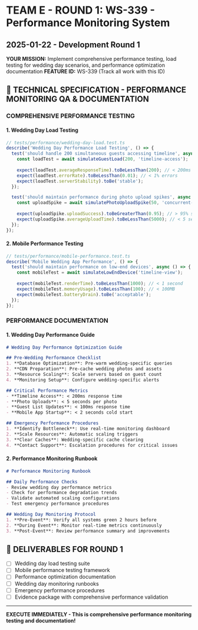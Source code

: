 # TEAM E - ROUND 1: WS-339 - Performance Monitoring System
## 2025-01-22 - Development Round 1

**YOUR MISSION:** Implement comprehensive performance testing, load testing for wedding day scenarios, and performance optimization documentation
**FEATURE ID:** WS-339 (Track all work with this ID)

## 🎯 TECHNICAL SPECIFICATION - PERFORMANCE MONITORING QA & DOCUMENTATION

### COMPREHENSIVE PERFORMANCE TESTING

#### 1. Wedding Day Load Testing
```typescript
// tests/performance/wedding-day-load.test.ts
describe('Wedding Day Performance Load Testing', () => {
  test('should handle 200 simultaneous guests accessing timeline', async () => {
    const loadTest = await simulateGuestLoad(200, 'timeline-access');
    
    expect(loadTest.averageResponseTime).toBeLessThan(200); // < 200ms
    expect(loadTest.errorRate).toBeLessThan(0.01); // < 1% errors
    expect(loadTest.serverStability).toBe('stable');
  });

  test('should maintain performance during photo upload spikes', async () => {
    const uploadSpike = await simulatePhotoUploadSpike(50, 'concurrent-uploads');
    
    expect(uploadSpike.uploadSuccess).toBeGreaterThan(0.95); // > 95% success
    expect(uploadSpike.averageUploadTime).toBeLessThan(5000); // < 5 seconds
  });
});
```

#### 2. Mobile Performance Testing
```typescript
// tests/performance/mobile-performance.test.ts
describe('Mobile Wedding App Performance', () => {
  test('should maintain performance on low-end devices', async () => {
    const mobileTest = await simulateLowEndDevice('timeline-view');
    
    expect(mobileTest.renderTime).toBeLessThan(1000); // < 1 second
    expect(mobileTest.memoryUsage).toBeLessThan(100); // < 100MB
    expect(mobileTest.batteryDrain).toBe('acceptable');
  });
});
```

### PERFORMANCE DOCUMENTATION

#### 1. Wedding Day Performance Guide
```markdown
# Wedding Day Performance Optimization Guide

## Pre-Wedding Performance Checklist
1. **Database Optimization**: Pre-warm wedding-specific queries
2. **CDN Preparation**: Pre-cache wedding photos and assets
3. **Resource Scaling**: Scale servers based on guest count
4. **Monitoring Setup**: Configure wedding-specific alerts

## Critical Performance Metrics
- **Timeline Access**: < 200ms response time
- **Photo Uploads**: < 5 seconds per photo
- **Guest List Updates**: < 100ms response time
- **Mobile App Startup**: < 2 seconds cold start

## Emergency Performance Procedures
1. **Identify Bottleneck**: Use real-time monitoring dashboard
2. **Scale Resources**: Automatic scaling triggers
3. **Clear Caches**: Wedding-specific cache clearing
4. **Contact Support**: Escalation procedures for critical issues
```

#### 2. Performance Monitoring Runbook
```markdown
# Performance Monitoring Runbook

## Daily Performance Checks
- Review wedding day performance metrics
- Check for performance degradation trends
- Validate automated scaling configurations
- Test emergency performance procedures

## Wedding Day Monitoring Protocol
1. **Pre-Event**: Verify all systems green 2 hours before
2. **During Event**: Monitor real-time metrics continuously  
3. **Post-Event**: Review performance summary and improvements
```

## 🎯 DELIVERABLES FOR ROUND 1
- [ ] Wedding day load testing suite
- [ ] Mobile performance testing framework
- [ ] Performance optimization documentation
- [ ] Wedding day monitoring runbooks
- [ ] Emergency performance procedures
- [ ] Evidence package with comprehensive performance validation

---

**EXECUTE IMMEDIATELY - This is comprehensive performance monitoring testing and documentation!**